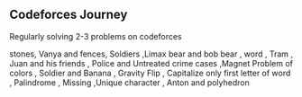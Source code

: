 ## Codeforces Journey
Regularly solving 2-3 problems on codeforces 



stones, Vanya and fences, Soldiers ,Limax bear and bob bear , word , Tram , Juan and his friends , Police and Untreated crime cases ,Magnet Problem of colors , Soldier and Banana , Gravity Flip , Capitalize only first letter of word , Palindrome , Missing ,Unique character , Anton and polyhedron










